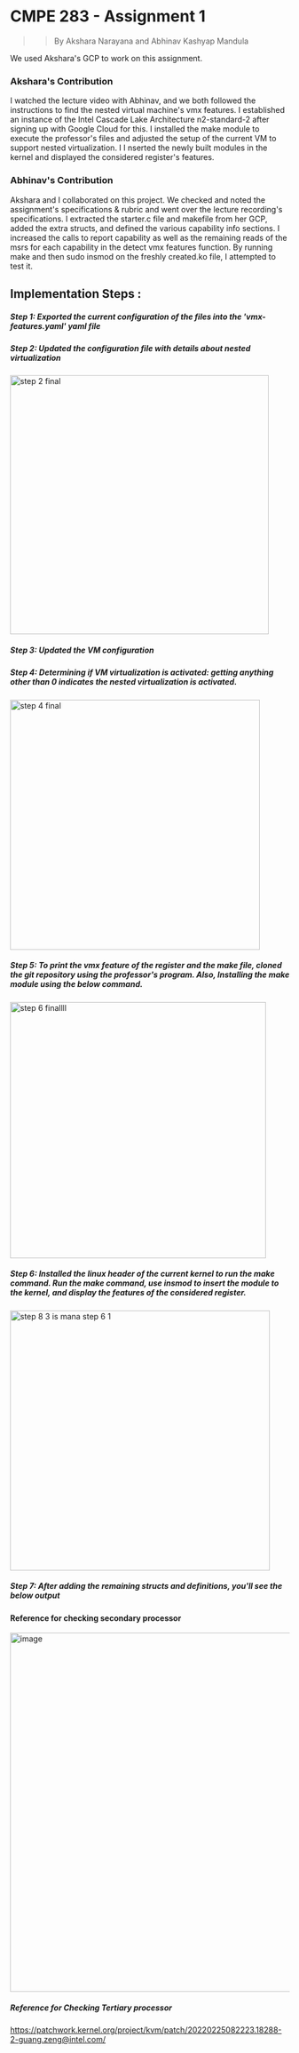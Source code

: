 # CMPE 283 - Assignment 1

>> By Akshara Narayana and Abhinav Kashyap Mandula

 We used Akshara's GCP to work on this assignment.


### Akshara's Contribution

I watched the lecture video with Abhinav, and we both followed the instructions to find the nested virtual machine's vmx features. I established an instance of the Intel Cascade Lake Architecture n2-standard-2 after signing up with Google Cloud for this. I installed the make module to execute the professor's files and adjusted the setup of the current VM to support nested virtualization. I I nserted the newly built modules in the kernel and displayed the considered register's features.

### Abhinav's Contribution

Akshara and I collaborated on this project. We checked and noted the assignment's specifications & rubric and went over the lecture recording's specifications. I extracted the starter.c file and makefile from her GCP, added the extra structs, and defined the various capability info sections. I increased the calls to report capability as well as the remaining reads of the msrs for each capability in the detect vmx features function. By running make and then sudo insmod on the freshly created.ko file, I attempted to test it.





## Implementation Steps :

##### Step 1: Exported the current configuration of the files into the 'vmx-features.yaml' yaml file


##### Step 2: Updated the configuration file with details about nested virtualization

<img width="466" alt="step 2 final" src="https://user-images.githubusercontent.com/99699489/200482922-8060a892-ce55-4bde-8bfa-c878ec988c27.png">




##### Step 3: Updated the VM configuration


##### Step 4: Determining if VM virtualization is activated: getting anything other than 0 indicates the nested virtualization is activated.

<img width="450" alt="step 4 final" src="https://user-images.githubusercontent.com/99699489/200483095-0d1cae32-f599-4fa8-acc4-1cbc9e688c75.png">




##### Step 5: To print the vmx feature of the register and the make file, cloned the git repository using the professor's program. Also, Installing the make module using the below command.

<img width="461" alt="step 6 finallll" src="https://user-images.githubusercontent.com/99699489/200483257-729fe198-858f-4c54-95b1-8e7b8a001b54.png">




##### Step 6: Installed the linux header of the current kernel to run the make command. Run the make command, use insmod to insert the module to the kernel, and display the features of the considered register.

<img width="468" alt="step 8 3 is mana step 6 1" src="https://user-images.githubusercontent.com/99699489/200483494-fbaaafff-1c8c-42df-8715-08c8007f3948.png">



##### Step 7: After adding the remaining structs and definitions, you'll see the below output




#### Reference for checking secondary processor

<img width="646" alt="image" src="https://user-images.githubusercontent.com/99863530/200481568-5ddf0817-c528-4a3f-97c6-22753e63402f.png">



##### Reference for Checking Tertiary processor

https://patchwork.kernel.org/project/kvm/patch/20220225082223.18288-2-guang.zeng@intel.com/





